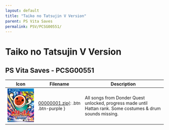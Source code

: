 ```yaml
---
layout: default
title: "Taiko no Tatsujin V Version"
parent: PS Vita Saves
permalink: PSV/PCSG00551/
---
```

# Taiko no Tatsujin V Version

## PS Vita Saves - PCSG00551

| Icon | Filename | Description |
|------|----------|-------------|
| ![Taiko no Tatsujin V Version](icon0.png) | [00000001.zip](00000001.zip){: .btn .btn-purple } | All songs from Donder Quest unlocked, progress made until Hattan rank. Some costumes & drum sounds missing. |
